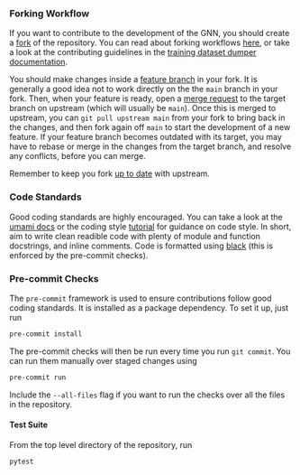 ### Forking Workflow

If you want to contribute to the development of the GNN, you should create a [fork](https://docs.gitlab.com/ee/user/project/repository/forking_workflow.html) of the repository.
You can read about forking workflows [here](https://www.atlassian.com/git/tutorials/comparing-workflows/forking-workflow), or take a look at the contributing guidelines in the [training dataset dumper documentation](https://training-dataset-dumper.docs.cern.ch/development/#contributing-guidelines).

You should make changes inside a [feature branch](https://docs.gitlab.com/ee/gitlab-basics/feature_branch_workflow.html) in your fork. It is generally a good idea not to work directly on the the `main` branch in your fork. Then, when your feature is ready, open a [merge request](https://docs.gitlab.com/ee/user/project/merge_requests/) to the target branch on upstream (which will usually be `main`). Once this is merged to upstream, you can `git pull upstream main` from your fork to bring back in the changes, and then fork again off `main` to start the development of a new feature. If your feature branch becomes outdated with its target, you may have to rebase or merge in the changes from the target branch, and resolve any conflicts, before you can merge.

Remember to keep you fork [up to date](https://about.gitlab.com/blog/2016/12/01/how-to-keep-your-fork-up-to-date-with-its-origin/) with upstream.

### Code Standards

Good coding standards are highly encouraged.
You can take a look at the [umami docs](https://umami-docs.web.cern.ch/setup/development/) or the coding style [tutorial](https://ftag.docs.cern.ch/software/tutorials/tutorial-coding/) for guidance on code style.
In short, aim to write clean readible code with plenty of module and function docstrings, and inline comments.
Code is formatted using [black](https://github.com/psf/black) (this is enforced by the pre-commit checks).


### Pre-commit Checks

The `pre-commit` framework is used to ensure contributions follow good coding standards.
It is installed as a package dependency.
To set it up, just run

```bash
pre-commit install
```

The pre-commit checks will then be run every time you run `git commit`.
You can run them manually over staged changes using

```bash
pre-commit run
```

Include the `--all-files` flag if you want to run the checks over all the files in the repository.


#### Test Suite

From the top level directory of the repository, run

```bash
pytest
```
